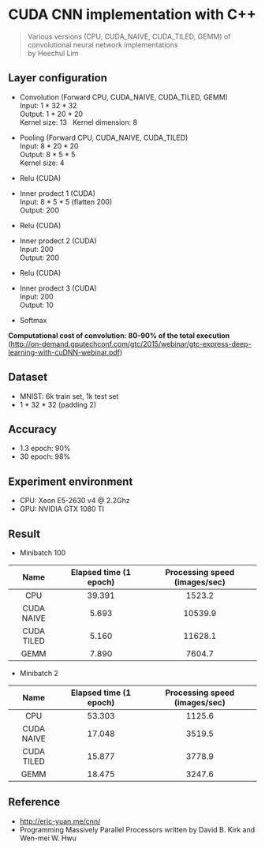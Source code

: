 # CUDA CNN implementation with C++
> Various versions (CPU, CUDA_NAIVE, CUDA_TILED, GEMM) of convolutional neural network implementations  
by Heechul Lim

## Layer configuration
- Convolution (Forward CPU, CUDA_NAIVE, CUDA_TILED, GEMM)  
Input: 1 * 32 * 32  
Output: 1 * 20 * 20  
Kernel size: 13  
Kernel dimension: 8   

- Pooling (Forward CPU, CUDA_NAIVE, CUDA_TILED)  
Input: 8 * 20 * 20  
Output: 8 * 5 * 5  
Kernel size: 4

- Relu (CUDA)  

- Inner prodect 1 (CUDA)  
Input: 8 * 5 * 5 (flatten 200)  
Output: 200

- Relu (CUDA)  

- Inner prodect 2  (CUDA)  
Input: 200  
Output: 200

- Relu (CUDA)  

- Inner prodect 3  (CUDA)  
Input: 200  
Output: 10

- Softmax

**Computational cost of convolution: 80-90% of the total execution**  
(http://on-demand.gputechconf.com/gtc/2015/webinar/gtc-express-deep-learning-with-cuDNN-webinar.pdf) 

## Dataset
- MNIST: 6k train set, 1k test set
- 1 * 32 * 32 (padding 2)

## Accuracy
- 1.3 epoch: 90%
- 30 epoch: 98%

## Experiment environment
- CPU: Xeon E5-2630 v4 @ 2.2Ghz
- GPU: NVIDIA GTX 1080 TI

## Result
- Minibatch 100  

Name | Elapsed time (1 epoch) | Processing speed (images/sec)
:----: | :----------------------: | :-----------------------------:
CPU | 39.391 | 1523.2
CUDA NAIVE | 5.693 | 10539.9
CUDA TILED | 5.160 | 11628.1
GEMM | 7.890 | 7604.7

- Minibatch 2  

Name | Elapsed time (1 epoch) | Processing speed (images/sec)
:----: | :----------------------: | :-----------------------------:
CPU | 53.303 | 1125.6
CUDA NAIVE | 17.048 | 3519.5
CUDA TILED | 15.877 | 3778.9
GEMM | 18.475 | 3247.6

## Reference
- http://eric-yuan.me/cnn/
- Programming Massively Parallel Processors written by David B. Kirk and Wen-mei W. Hwu
